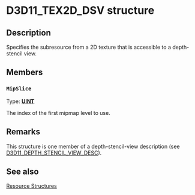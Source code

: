 # D3D11_TEX2D_DSV structure

## Description

Specifies the subresource from a 2D texture that is accessible to a depth-stencil view.

## Members

### `MipSlice`

Type: **[UINT](https://learn.microsoft.com/windows/desktop/WinProg/windows-data-types)**

The index of the first mipmap level to use.

## Remarks

This structure is one member of a depth-stencil-view description (see [D3D11_DEPTH_STENCIL_VIEW_DESC](https://learn.microsoft.com/windows/desktop/api/d3d11/ns-d3d11-d3d11_depth_stencil_view_desc)).

## See also

[Resource Structures](https://learn.microsoft.com/windows/desktop/direct3d11/d3d11-graphics-reference-resource-structures)